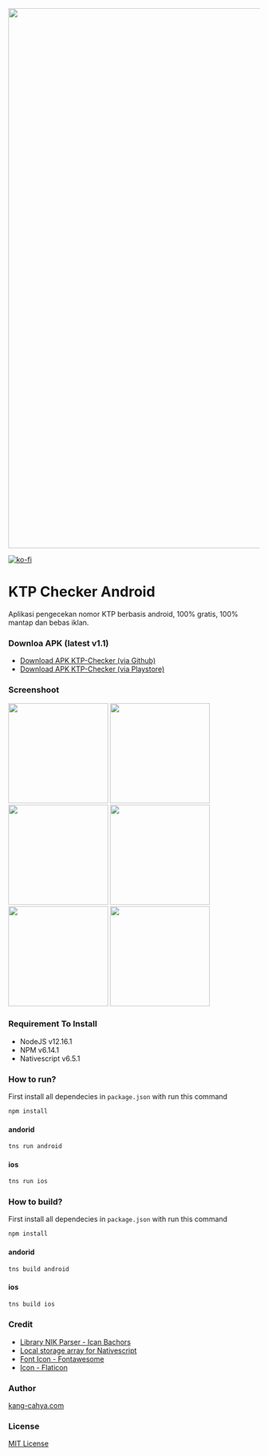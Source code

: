 <link rel="shortcut icon" type="image/x-icon" href="https://github.com/dyazincahya/ktp-checker-android/raw/main/screenshot/icon.png">
<img src="https://github.com/dyazincahya/ktp-checker-android/raw/main/screenshot/7.png" width="1080">

[![ko-fi](https://www.ko-fi.com/img/githubbutton_sm.svg)](https://ko-fi.com/K3K02WIPN)
# KTP Checker Android
Aplikasi pengecekan nomor KTP berbasis android, 100% gratis, 100% mantap dan bebas iklan.

### Downloa APK (latest v1.1)
- [Download APK KTP-Checker (via Github)](https://github.com/dyazincahya/ktp-checker-android/releases/download/v1.1/ktp-checker-v1.1.apk)
- [Download APK KTP-Checker (via Playstore)](https://play.google.com/store/apps/details?id=com.kang.cahya.KtpChecker)

### Screenshoot
<img src="https://github.com/dyazincahya/ktp-checker-android/raw/main/screenshot/1.png" width="200"> <img src="https://github.com/dyazincahya/ktp-checker-android/raw/main/screenshot/2.png" width="200"> <img src="https://github.com/dyazincahya/ktp-checker-android/raw/main/screenshot/3.png" width="200"> <img src="https://github.com/dyazincahya/ktp-checker-android/raw/main/screenshot/4.png" width="200"> <img src="https://github.com/dyazincahya/ktp-checker-android/raw/main/screenshot/5.png" width="200"> <img src="https://github.com/dyazincahya/ktp-checker-android/raw/main/screenshot/6.png" width="200">

### Requirement To Install
- NodeJS v12.16.1
- NPM v6.14.1
- Nativescript v6.5.1

### How to run?
First install all dependecies in ```package.json``` with run this command
``` bash
npm install
```
#### andorid
``` bash
tns run android
```
#### ios
``` bash
tns run ios
```

### How to build?
First install all dependecies in ```package.json``` with run this command
``` bash
npm install
```
#### andorid
``` bash
tns build android
```
#### ios
``` bash
tns build ios
```

### Credit
- [Library NIK Parser - Ican Bachors](https://github.com/bachors/nik_parse.js)
- [Local storage array for Nativescript](https://github.com/dyazincahya/local-storage-array-nativescript)
- [Font Icon - Fontawesome](https://fontawesome.com/)
- [Icon - Flaticon](https://www.flaticon.com/)

### Author
[kang-cahya.com](https://www.kang-cahya.com/)

### License 
[MIT License](https://github.com/dyazincahya/ktp-checker-android/blob/main/LICENSE)
